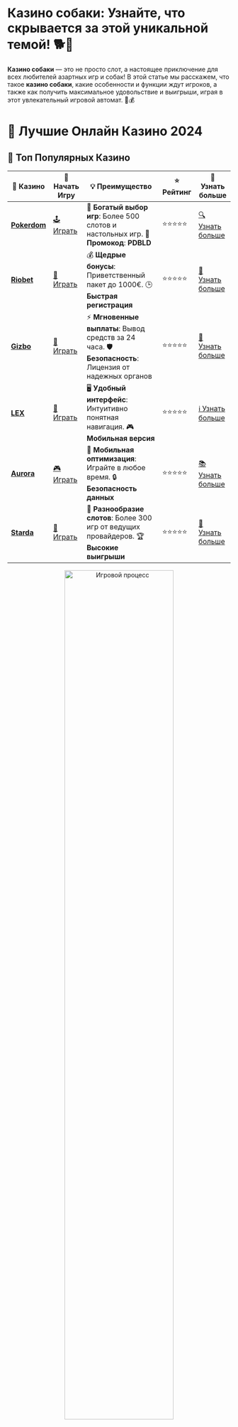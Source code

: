 # **Казино собаки**: Узнайте, что скрывается за этой уникальной темой! 🐕🎰

**Казино собаки** — это не просто слот, а настоящее приключение для всех любителей азартных игр и собак! В этой статье мы расскажем, что такое **казино собаки**, какие особенности и функции ждут игроков, а также как получить максимальное удовольствие и выигрыши, играя в этот увлекательный игровой автомат. 🐾💰

# 🎰 Лучшие Онлайн Казино 2024

## 🌟 Топ Популярных Казино

| 🎲 **Казино** | 🔗 **Начать Игру** | 💡 **Преимущество** | ⭐ **Рейтинг** | 🔗 **Узнать больше** |
|--------------|---------------------|---------------------|----------------|----------------------|
| [**Pokerdom**](https://brandplay.link/4k77v2yx) | [🕹️ Играть](https://brandplay.link/4k77v2yx) | 🎉 **Богатый выбор игр**: Более 500 слотов и настольных игр. 🎁 **Промокод**: **PDBLD** | ⭐⭐⭐⭐⭐ | [🔍 Узнать больше](https://brandplay.link/4k77v2yx) |
| [**Riobet**](https://brandplay.link/7xBLTPyj) | [🎰 Играть](https://brandplay.link/7xBLTPyj) | 💰 **Щедрые бонусы**: Приветственный пакет до 1000€. 🕒 **Быстрая регистрация** | ⭐⭐⭐⭐⭐ | [📖 Узнать больше](https://brandplay.link/7xBLTPyj) |
| [**Gizbo**](https://brandplay.link/bprXw4YV) | [🎲 Играть](https://brandplay.link/bprXw4YV) | ⚡ **Мгновенные выплаты**: Вывод средств за 24 часа. 🛡️ **Безопасность**: Лицензия от надежных органов | ⭐⭐⭐⭐⭐ | [📝 Узнать больше](https://brandplay.link/bprXw4YV) |
| [**LEX**](https://brandplay.link/zW4hdDFV) | [🤑 Играть](https://brandplay.link/zW4hdDFV) | 🖥️ **Удобный интерфейс**: Интуитивно понятная навигация. 🎮 **Мобильная версия** | ⭐⭐⭐⭐⭐ | [ℹ️ Узнать больше](https://brandplay.link/zW4hdDFV) |
| [**Aurora**](https://10trafic-stat2.com/click/668546556bcc6313411604bd/6766/13032/subaccount) | [🎮 Играть](https://10trafic-stat2.com/click/668546556bcc6313411604bd/6766/13032/subaccount) | 📱 **Мобильная оптимизация**: Играйте в любое время. 🔒 **Безопасность данных** | ⭐⭐⭐⭐⭐ | [📚 Узнать больше](https://10trafic-stat2.com/click/668546556bcc6313411604bd/6766/13032/subaccount) |
| [**Starda**](https://brandplay.link/fB7xwRFL) | [🎯 Играть](https://brandplay.link/fB7xwRFL) | 🎰 **Разнообразие слотов**: Более 300 игр от ведущих провайдеров. 🏆 **Высокие выигрыши** | ⭐⭐⭐⭐⭐ | [🔎 Узнать больше](https://brandplay.link/fB7xwRFL) |

<div align="center">
    <img src="https://i.pinimg.com/originals/87/9e/b9/879eb9354dd0699582408b68f2e253b2.gif" alt="Игровой процесс" width="70%">
</div>

## 💎 Лучшие Бонусы и Акции

| 🎲 **Казино** | 🔗 **Начать Игру** | 💡 **Преимущество** | ⭐ **Рейтинг** | 🔗 **Узнать больше** |
|--------------|---------------------|---------------------|----------------|----------------------|
| [**Kometa**](https://brandplay.link/8ZymQJV8) | [🎰 Играть](https://brandplay.link/8ZymQJV8) | 🎁 **Эксклюзивные бонусы**: Регулярные акции и промо. 🔄 **Программы лояльности** | ⭐⭐⭐⭐☆ | [🔍 Узнать больше](https://brandplay.link/8ZymQJV8) |
| [**R7**](https://brandplay.link/bMd3Yjsw) | [🕹️ Играть](https://brandplay.link/bMd3Yjsw) | 🕒 **Круглосуточная поддержка**: Всегда на связи. 💸 **Высокие лимиты** | ⭐⭐⭐⭐☆ | [📖 Узнать больше](https://brandplay.link/bMd3Yjsw) |
| [**7K**](https://brandplay.link/BvQyFShp) | [🎲 Играть](https://brandplay.link/BvQyFShp) | 🌟 **Эксклюзивные бонусы**: Только для VIP игроков. 🎉 **Сезонные акции** | ⭐⭐⭐⭐☆ | [📝 Узнать больше](https://brandplay.link/BvQyFShp) |
| [**Kent**](https://brandplay.link/Fv2WP3js) | [🤑 Играть](https://brandplay.link/Fv2WP3js) | 📈 **Высокий RTP**: Более 98%. 💼 **Профессиональная поддержка** | ⭐⭐⭐⭐☆ | [ℹ️ Узнать больше](https://brandplay.link/Fv2WP3js) |
| [**1Xslots**](https://brandplay.link/hSB1khtr) | [🎮 Играть](https://brandplay.link/hSB1khtr) | 🎉 **Множество акций**: Еженедельные бонусы и турниры. 🛡️ **Безопасность** | ⭐⭐⭐⭐☆ | [📚 Узнать больше](https://brandplay.link/hSB1khtr) |
| [**Gama**](https://brandplay.link/j6NMKsDz) | [🎯 Играть](https://brandplay.link/j6NMKsDz) | 🔍 **Интуитивный интерфейс**: Легкость использования. 🏅 **Престижные турниры** | ⭐⭐⭐⭐☆ | [🔎 Узнать больше](https://brandplay.link/j6NMKsDz) |

<div align="center">
    <img src="https://i.pinimg.com/originals/87/9e/b9/879eb9354dd0699582408b68f2e253b2.gif" alt="Игровой процесс" width="70%">
</div>

## 🚀 Быстрые Выигрыши и Поддержка

| 🎲 **Казино** | 🔗 **Начать Игру** | 💡 **Преимущество** | ⭐ **Рейтинг** | 🔗 **Узнать больше** |
|--------------|---------------------|---------------------|----------------|----------------------|
| [**Onion**](https://brandplay.link/zBGRVpQ9) | [🎰 Играть](https://brandplay.link/zBGRVpQ9) | 🤑 **Низкие ставки**: Идеально для начинающих. 🔄 **Быстрые выводы** | ⭐⭐⭐⭐☆ | [🔍 Узнать больше](https://brandplay.link/zBGRVpQ9) |
| [**Чемпион**](https://temon-gter.cfd/go/lRq?p80412p304504pcc44t17455) | [🕹️ Играть](https://temon-gter.cfd/go/lRq?p80412p304504pcc44t17455) | 🏅 **Лояльная программа**: Награды за активность. 🎁 **Ежемесячные бонусы** | ⭐⭐⭐⭐☆ | [📖 Узнать больше](https://temon-gter.cfd/go/lRq?p80412p304504pcc44t17455) |
| [**Vavada**](https://vavadapartner.pro/?promo=ea5c9275-6854-4505-94fc-95ab18221945-linkb2) | [🎲 Играть](https://vavadapartner.pro/?promo=ea5c9275-6854-4505-94fc-95ab18221945-linkb2) | 🚀 **Быстрая регистрация**: Начните играть мгновенно. 🔐 **Безопасные транзакции** | ⭐⭐⭐⭐☆ | [📝 Узнать больше](https://vavadapartner.pro/?promo=ea5c9275-6854-4505-94fc-95ab18221945-linkb2) |
| [**Friends**](https://gofriends.kim/linkb2) | [🤑 Играть](https://gofriends.kim/linkb2) | 🤝 **Социальные игры**: Играйте с друзьями. 🌐 **Мультиплатформенность** | ⭐⭐⭐⭐☆ | [ℹ️ Узнать больше](https://gofriends.kim/linkb2) |
| [**1WIN**](https://brandplay.link/smXVpBbG) | [🎮 Играть](https://brandplay.link/smXVpBbG) | 🏆 **Спортивные ставки**: Широкий выбор видов спорта. 💵 **Высокие коэффициенты** | ⭐⭐⭐⭐☆ | [📚 Узнать больше](https://brandplay.link/smXVpBbG) |
| [**Drip**](https://drp-ircp01.com/c07e6a3db) | [🎯 Играть](https://drp-ircp01.com/c07e6a3db) | 🌐 **Инновационные игры**: Новейшие игровые технологии. 🛡️ **Высокая безопасность** | ⭐⭐⭐⭐☆ | [🔎 Узнать больше](https://drp-ircp01.com/c07e6a3db) |
| [**JoyCasino**](https://rpc30.call2me.pro/?/ru/registration?apkpop=0&partner=p24970p3291217pc98f) | [🎰 Играть](https://rpc30.call2me.pro/?/ru/registration?apkpop=0&partner=p24970p3291217pc98f) | 🎁 **Приятные бонусы**: Ежедневные акции и подарки. 🕹️ **Разнообразие игр** | ⭐⭐⭐⭐☆ | [🔍 Узнать больше](https://rpc30.call2me.pro/?/ru/registration?apkpop=0&partner=p24970p3291217pc98f) |

<div align="center">
    <img src="https://i.pinimg.com/originals/87/9e/b9/879eb9354dd0699582408b68f2e253b2.gif" alt="Игровой процесс" width="70%">
</div>
---

✨ **Выбирайте лучшее казино для себя и наслаждайтесь игрой! Удачи!** ✨
![Казино собаки](https://i.pinimg.com/originals/a9/29/6e/a9296ea1cf6a7c20a985e593451f0323.png)

### Что такое **казино собаки**? 🐶🎰

**Казино собаки** — это слот с уникальной темой, который сочетает в себе азартные игры и любовь к четвероногим питомцам. В игровом автомате игроки могут встретить множество забавных символов, связанных с собаками, включая косточки, миски и даже костюмированные питомцы. Тематика игры увлекает, а возможность выиграть значительные суммы делает процесс ещё более захватывающим.

### Особенности **казино собаки** 🐾

1. **Тема и символы с собаками** 🐕💎  
   В **казино собаки** главными героями являются собаки в различных костюмах, а также элементы, связанные с их жизнью, такие как косточки, миски и игрушки. Эти символы создают веселую атмосферу и при этом предлагают игрокам возможности для выигрышей.

2. **Бонусные раунды и бесплатные спины** 🎁🎰  
   Во время игры могут активироваться бонусные раунды, в которых вы получите бесплатные спины. Это шанс выиграть дополнительные деньги без необходимости делать ставку. В бонусных раундах появляются специальные символы, которые повышают ваши выигрыши.

3. **Множители и специальные символы** 🤑✨  
   В **казино собаки** предусмотрены множители выигрышей, которые увеличивают вашу прибыль, если вам удастся собрать несколько одинаковых символов. Также игра предлагает уникальные бонусы с дополнительными символами, которые значительно повышают шанс на большой выигрыш.

4. **Потенциальные выигрыши** 💸  
   В **казино собаки** максимальные выплаты могут составлять до 2000x вашей ставки, что делает игру очень привлекательной для любителей больших выигрышей. Бонусные раунды и множители увеличивают шанс на получение значительных сумм.

### Как играть в **казино собаки**? 🎮

1. **Выбор казино с демо-режимом** 🎯  
   Чтобы попробовать **казино собаки** без риска для своего бюджета, выберите онлайн-казино, которое предлагает демо-режим этого слота. Это поможет вам привыкнуть к игре, не рискуя своими деньгами.

2. **Настройка ставки** 💵  
   В **казино собаки** вы можете выбрать размер ставки, который будет соответствовать вашему бюджету. Игра предоставляет множество вариантов ставок, так что каждый игрок может найти оптимальный вариант для себя.

3. **Запуск игры** 🎰  
   После того как вы настроили ставку, нажмите кнопку «Spin» и начинайте ловить выигрышные комбинации. Внимательно следите за собачьими символами — они могут принести вам крупный выигрыш!

4. **Активирование бонусных функций** 🎁  
   Соберите символы Scatter, чтобы активировать бонусные раунды с бесплатными спинами. Это отличная возможность увеличить ваш выигрыш, не тратя деньги на ставки.

### Почему стоит играть в **казино собаки**? 🏅

1. **Интересная и необычная тема** 🐕  
   Игра с темой собак привлекает внимание любителей домашних животных. Яркие и милые символы добавляют веселья и делают игровой процесс более приятным.

2. **Шанс на крупные выигрыши** 💰  
   В **казино собаки** вы можете выиграть большие суммы благодаря бонусным раундам и множителям. Каждый спин может стать удачным, а бонусные игры могут значительно увеличить ваш выигрыш.

3. **Удобный интерфейс** 📱  
   Слот **казино собаки** имеет интуитивно понятный интерфейс, который легко освоить даже новичкам. Простое управление позволяет сосредоточиться на игре и наслаждаться процессом.

4. **Доступность на мобильных устройствах** 📲  
   Игра доступна на мобильных устройствах, что позволяет наслаждаться слотом в любое время и в любом месте. Вы можете играть как на смартфоне, так и на планшете, не теряя в качестве и удобстве.

### Где играть в **казино собаки**? 🌍

1. **Лицензированные онлайн-казино** 🏅  
   Выбирайте только лицензированные платформы для игры в **казино собаки**. Это обеспечит вам безопасный игровой процесс, честные условия и защиту ваших данных.

2. **Мобильные версии казино** 📲  
   Слот **казино собаки** доступен для игры на мобильных устройствах, что дает вам возможность играть где угодно и когда угодно. Наслаждайтесь процессом игры в любое время!

3. **Акции и бонусы** 🎉  
   Многие онлайн-казино предлагают бонусы для новых игроков, такие как бесплатные спины или бонусы на депозит. Эти бонусы можно использовать для игры в **казино собаки** и увеличения своих шансов на победу.

### Преимущества игры в **казино собаки** 🏅

1. **Веселая тематика и графика** 🎨  
   Игровой автомат с собачьей тематикой, яркими символами и интересной графикой приносит радость в игровой процесс и делает его увлекательным.

2. **Доступность бонусных функций** 🎁  
   Бонусные спины и множители позволяют существенно увеличить ваши выигрыши, делая игровой процесс не только интересным, но и прибыльным.

3. **Интуитивно понятный интерфейс** 🧠  
   Слот легко освоить, и в нем удобно делать ставки. Это делает его идеальным выбором как для новичков, так и для опытных игроков.

4. **Разнообразие ставок** 💸  
   Игра подходит как для игроков с небольшими бюджетами, так и для тех, кто предпочитает делать более высокие ставки. Вы можете настроить игру в зависимости от ваших предпочтений.

### Заключение

**Казино собаки** — это интересный и забавный слот с уникальной тематикой, который понравится всем любителям собак и азартных игр. Яркая графика, увлекательные бонусные игры и шансы на большие выигрыши делают этот слот привлекательным для игроков всех уровней. Пробуйте демо-режим, играйте на реальные деньги и наслаждайтесь процессом! 🐾💰

